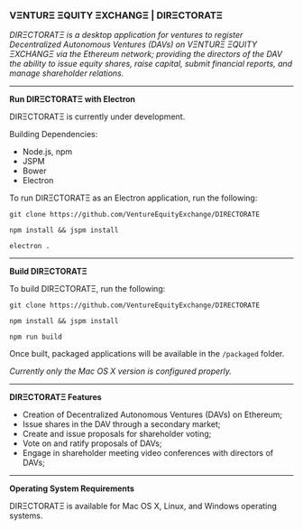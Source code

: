 ### VΞNTURΞ ΞQUITY ΞXCHANGΞ | DIRΞCTORATΞ

_DIRΞCTORATΞ is a desktop application for ventures to register Decentralized Autonomous Ventures (DAVs) on VΞNTURΞ ΞQUITY ΞXCHANGΞ via the Ethereum network; providing the directors of the DAV the ability to issue equity shares, raise capital, submit financial reports, and manage shareholder relations._

***
**Run DIRΞCTORATΞ with Electron**

DIRΞCTORATΞ is currently under development.

Building Dependencies:

* Node.js, npm
* JSPM
* Bower
* Electron

To run DIRΞCTORATΞ as an Electron application, run the following:


`git clone https://github.com/VentureEquityExchange/DIRECTORATE`

`npm install && jspm install`

`electron .`

***
**Build DIRΞCTORATΞ**


To build DIRΞCTORATΞ, run the following:

`git clone https://github.com/VentureEquityExchange/DIRECTORATE`

`npm install && jspm install`

`npm run build`


Once built, packaged applications will be available in the `/packaged` folder.

_Currently only the Mac OS X version is configured properly._


***
**DIRΞCTORATΞ Features**

* Creation of Decentralized Autonomous Ventures (DAVs) on Ethereum;
* Issue shares in the DAV through a secondary market;
* Create and issue proposals for shareholder voting;
* Vote on and ratify proposals of DAVs;
* Engage in shareholder meeting video conferences with directors of DAVs;


***
**Operating System Requirements**

DIRΞCTORATΞ is available for Mac OS X, Linux, and Windows operating systems.
